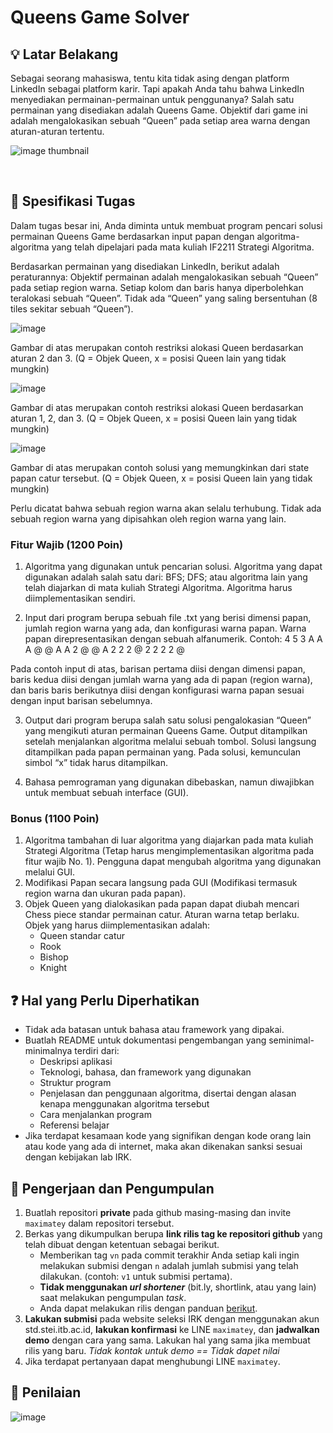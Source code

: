 # Queens Game Solver

## 💡 Latar Belakang
Sebagai seorang mahasiswa, tentu kita tidak asing dengan platform LinkedIn sebagai platform karir. Tapi apakah Anda tahu bahwa LinkedIn menyediakan permainan-permainan untuk penggunanya? Salah satu permainan yang disediakan adalah Queens Game. Objektif dari game ini adalah mengalokasikan sebuah “Queen” pada setiap area warna dengan aturan-aturan tertentu. 

![image thumbnail](https://github.com/maximatey/Queens_Game/assets/46923948/3ce0a64a-3a5d-43bd-8357-bd2f6b103ec1)

<br>

## 📝 Spesifikasi Tugas
Dalam tugas besar ini, Anda diminta untuk membuat program pencari solusi permainan Queens Game berdasarkan input papan dengan algoritma-algoritma yang telah dipelajari pada mata kuliah IF2211 Strategi Algoritma.

Berdasarkan permainan yang disediakan LinkedIn, berikut adalah peraturannya:
Objektif permainan adalah mengalokasikan sebuah “Queen” pada setiap region warna.
Setiap kolom dan baris hanya diperbolehkan teralokasi sebuah “Queen”.
Tidak ada “Queen” yang saling bersentuhan (8 tiles sekitar sebuah “Queen”).

![image](https://github.com/maximatey/Queens_Game/assets/46923948/ab29cb0f-6f0d-4b89-b296-9a2dce88329d)

Gambar di atas merupakan contoh restriksi alokasi Queen berdasarkan aturan 2 dan 3. (Q = Objek Queen, x = posisi Queen lain yang tidak mungkin)

![image](https://github.com/maximatey/Queens_Game/assets/46923948/09361852-8eff-43d2-a692-eea6e05eb207)

Gambar di atas merupakan contoh restriksi alokasi Queen berdasarkan aturan 1, 2, dan 3. (Q = Objek Queen, x = posisi Queen lain yang tidak mungkin)

![image](https://github.com/maximatey/Queens_Game/assets/46923948/299eac14-32d8-484b-bb3d-666f043a8067)

Gambar di atas merupakan contoh solusi yang memungkinkan dari state papan catur tersebut. (Q = Objek Queen, x = posisi Queen lain yang tidak mungkin)

Perlu dicatat bahwa sebuah region warna akan selalu terhubung. Tidak ada sebuah region warna yang dipisahkan oleh region warna yang lain. 


### Fitur Wajib (1200 Poin)
1. Algoritma yang digunakan untuk pencarian solusi.
    Algoritma yang dapat digunakan adalah salah satu dari: BFS; DFS; atau algoritma lain yang telah diajarkan di mata kuliah Strategi Algoritma. Algoritma harus diimplementasikan sendiri.

2. Input dari program berupa sebuah file .txt yang berisi dimensi papan, jumlah region warna yang ada, dan konfigurasi warna papan. Warna papan direpresentasikan dengan sebuah alfanumerik.
    Contoh:
    4 5
    3
    A A A @ @
    A A 2 @ @
    A 2 2 2 @
    2 2 2 2 @

Pada contoh input di atas, barisan pertama diisi dengan dimensi papan, baris kedua diisi dengan jumlah warna yang ada di papan (region warna), dan baris baris berikutnya diisi dengan konfigurasi warna papan sesuai dengan input barisan sebelumnya. 

3. Output dari program berupa salah satu solusi pengalokasian “Queen” yang mengikuti aturan permainan Queens Game. Output ditampilkan setelah menjalankan algoritma melalui sebuah tombol. Solusi langsung ditampilkan pada papan permainan yang. Pada solusi, kemunculan simbol “x” tidak harus ditampilkan.

4. Bahasa pemrograman yang digunakan dibebaskan, namun diwajibkan untuk membuat sebuah interface (GUI).

### Bonus (1100 Poin)
1. Algoritma tambahan di luar algoritma yang diajarkan pada mata kuliah Strategi Algoritma (Tetap harus mengimplementasikan algoritma pada fitur wajib No. 1). Pengguna dapat mengubah algoritma yang digunakan melalui GUI.
2. Modifikasi Papan secara langsung pada GUI (Modifikasi termasuk region warna dan ukuran pada papan).
3. Objek Queen yang dialokasikan pada papan dapat diubah mencari Chess piece standar permainan catur. Aturan warna tetap berlaku. Objek yang harus diimplementasikan adalah:
    * Queen standar catur
    * Rook
    * Bishop
    * Knight



## ❓ Hal yang Perlu Diperhatikan
- Tidak ada batasan untuk bahasa atau framework yang dipakai.
- Buatlah README untuk dokumentasi pengembangan yang seminimal-minimalnya terdiri dari:     
    - Deskripsi aplikasi
    - Teknologi, bahasa, dan framework yang digunakan
    - Struktur program
    - Penjelasan dan penggunaan algoritma, disertai dengan alasan kenapa menggunakan algoritma tersebut
    - Cara menjalankan program
    - Referensi belajar
- Jika terdapat kesamaan kode yang signifikan dengan kode orang lain atau kode yang ada di internet, maka akan dikenakan sanksi sesuai dengan kebijakan lab IRK.


## 📂 Pengerjaan dan Pengumpulan
1. Buatlah repositori **private** pada github masing-masing dan invite `maximatey` dalam repositori tersebut.
2. Berkas yang dikumpulkan berupa **link rilis tag ke repositori github** yang telah dibuat dengan ketentuan sebagai berikut.
    - Memberikan tag `vn` pada commit terakhir Anda setiap kali ingin melakukan submisi dengan `n` adalah jumlah submisi yang telah dilakukan. (contoh: `v1` untuk submisi pertama).
    - **Tidak menggunakan *url shortener*** (bit.ly, shortlink, atau yang lain) saat melakukan pengumpulan *task*.
    - Anda dapat melakukan rilis dengan panduan [berikut](https://docs.github.com/en/repositories/releasing-projects-on-github/managing-releases-in-a-repository).
3. **Lakukan submisi** pada website seleksi IRK dengan menggunakan akun std.stei.itb.ac.id, **lakukan konfirmasi** ke LINE `maximatey`, dan **jadwalkan demo** dengan cara yang sama. Lakukan hal yang sama jika membuat rilis yang baru. *Tidak kontak untuk demo == Tidak dapet nilai*
4. Jika terdapat pertanyaan dapat menghubungi LINE `maximatey`.

## 📌 Penilaian
![image](https://github.com/maximatey/Queens_Game/assets/46923948/ca1b4e03-c301-488a-850b-870c812f4725)


<br>
